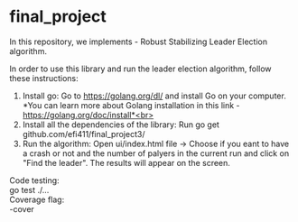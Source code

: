 # final_project

In this repository, we implements - Robust Stabilizing Leader Election algorithm.

In order to use this library and run the leader election algorithm, follow these instructions:

1. Install go: Go to https://golang.org/dl/ and install Go on your computer.<br>
*You can learn more about Golang installation in this link - https://golang.org/doc/install*<br>
2. Install all the dependencies of the library: Run go get github.com/efi411/final_project3/<br>
3. Run the algorithm: Open ui/index.html file -> Choose if you eant to have a crash or not and the number of palyers in the current run and click on "Find the leader". The results will appear on the screen.<br>


Code testing:<br>
go test ./...<br>
Coverage flag:<br>
-cover
